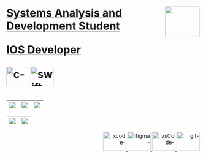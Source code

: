 

<h1>  


  
  <div align="left">
  <a href="https://www.linkedin.com/in/gabriel-s-rossi-4263681a3/">
  <img align="right" height="80" width="90" src="https://cdn.jsdelivr.net/gh/devicons/devicon/icons/linkedin/linkedin-original.svg" />
    
  <p>Systems Analysis and Development Student</p>
  <p>IOS Developer</p> 
    
  
    
  </div>

  <img align="left" alt="c-"  height="50" width="60" src="https://cdn.jsdelivr.net/gh/devicons/devicon/icons/c/c-original.svg"/>
  <img align="left" alt="swift-" height="50" width="60" src="https://cdn.jsdelivr.net/gh/devicons/devicon/icons/swift/swift-original.svg"/> 


  
  <br>
  <br>
  </h1>


  
  <!-- 
      <a href="https://mail.google.com/mail/u/0/#inbox?compose=SxfkdqMFJBqfqFNWLnVfKdqgTsHwTsjRPCrqXnjSVFpxmQRZGNJGxjFHrfQhGdRFtzDzDCsFHHsZZTWxqPmFLnVfKQRWDztmNKSFGkLPjRbTBFDHhnq">
  <img align="left" height="35" width="45" src="https://cdn.discordapp.com/attachments/819226289789075497/1012727062190108753/gmail-logo-2-1.png"/>
        
    -->
        
  

  
<div align="left"><!-- MAIN DIV........................................................ -->

| ![](http://github-profile-summary-cards.vercel.app/api/cards/stats?username=GabrielRossi-gr&theme=nord_dark) | ![](http://github-profile-summary-cards.vercel.app/api/cards/repos-per-language?username=GabrielRossi-gr&hide=Html&theme=nord_dark) | ![](http://github-profile-summary-cards.vercel.app/api/cards/most-commit-language?username=GabrielRossi-gr&theme=nord_dark) |
| :-: | :-: | :-: |

| ![](http://github-profile-summary-cards.vercel.app/api/cards/profile-details?username=GabrielRossi-gr&theme=nord_dark) | ![](https://github-readme-streak-stats.herokuapp.com/?user=GabrielRossi-gr&hide_border=true&date_format=M%20j%5B%2C%20Y%5D&background=2D3742&stroke=2D3742&ring=6bbbca&fire=6bbbca&currStreakNum=fff&sideNums=6bbbca&currStreakLabel=6bbbca&sideLabels=fff&dates=fff) |
| :-: | :-: |
  
<div align="right">
<img align="" alt="xcode-"  height="50" width="60" src="https://cdn.jsdelivr.net/gh/devicons/devicon/icons/xcode/xcode-original.svg"/>
<img align="" alt="figma-"  height="50" width="60" src="https://cdn.jsdelivr.net/gh/devicons/devicon/icons/figma/figma-original.svg"/>
<img align="" alt="vsCode-"  height="50" width="60" src="https://cdn.jsdelivr.net/gh/devicons/devicon/icons/vscode/vscode-original.svg"/>
<img align="" alt="git-"  height="50" width="60" src="https://cdn.jsdelivr.net/gh/devicons/devicon/icons/git/git-original.svg"/>
</div>
    
 </div>

<h1>
</h1>
 
 </div>
       <!-- LEARNIG PAGE........................................................... -->
 
 
 
 <!--  
               R 
              R R
             R   R
            R  O  R
           R O   O R
           R O   O R
           R   O   R
           R       R
           R       R 
          RR   G   RR
         RRR   S   RRR
        RRRR   R   RRRR
       RRRRR_______RRRRR
            RR   RR    
            RR   RR
            |     |
             |     |
            |     |
   
  -->
 
<!-- CLOUSE MAIN DIV ......................................................................................--> 



  
